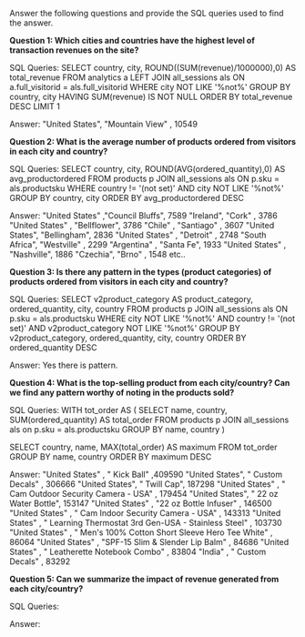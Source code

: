 Answer the following questions and provide the SQL queries used to find the answer.

    
**Question 1: Which cities and countries have the highest level of transaction revenues on the site?**


SQL Queries: SELECT country, city, ROUND((SUM(revenue)/1000000),0) AS total_revenue
             FROM analytics a
             LEFT JOIN all_sessions als ON a.full_visitorid = als.full_visitorid
             WHERE city NOT LIKE '%not%'
             GROUP BY country, city
             HAVING SUM(revenue) IS NOT NULL
             ORDER BY total_revenue DESC
             LIMIT 1




Answer: "United States",	"Mountain View"	, 10549



**Question 2: What is the average number of products ordered from visitors in each city and country?**


SQL Queries: 
SELECT country, city, ROUND(AVG(ordered_quantity),0) AS avg_productordered
FROM products p
JOIN all_sessions als ON p.sku = als.productsku
WHERE country != '(not set)' AND city NOT LIKE '%not%'
GROUP BY country, city
ORDER BY avg_productordered DESC

Answer:
"United States"	,"Council Bluffs",	7589
"Ireland",	"Cork" ,	3786
"United States"	, "Bellflower",	3786
"Chile"	, "Santiago" ,	3607
"United States",	"Bellingham",	2836
"United States"	, "Detroit"	, 2748
"South Africa",	"Westville" ,	2299
"Argentina"	, "Santa Fe",	1933
"United States"	, "Nashville",	1886
"Czechia", 	"Brno" ,	1548
etc..





**Question 3: Is there any pattern in the types (product categories) of products ordered from visitors in each city and country?**


SQL Queries:
SELECT v2product_category AS product_category, ordered_quantity, city, country
FROM products p
JOIN all_sessions als ON p.sku = als.productsku
WHERE city NOT LIKE '%not%' AND country != '(not set)' AND v2product_category NOT LIKE '%not%'
GROUP BY v2product_category, ordered_quantity, city, country
ORDER BY ordered_quantity DESC


Answer: Yes there is pattern.





**Question 4: What is the top-selling product from each city/country? Can we find any pattern worthy of noting in the products sold?**


SQL Queries:
WITH tot_order AS (
SELECT name, country, SUM(ordered_quantity) AS total_order
FROM products p
JOIN all_sessions als on p.sku = als.productsku
GROUP BY name, country
)

SELECT country, name, MAX(total_order) AS maximum
FROM tot_order
GROUP BY name, country
ORDER BY maximum DESC



Answer: 
"United States"	, " Kick Ball"	,409590
"United States",	" Custom Decals" , 	306666
"United States",	" Twill Cap", 187298
"United States"	, " Cam Outdoor Security Camera - USA" ,	179454
"United States",	" 22 oz Water Bottle",	153147
"United States"	, "22 oz  Bottle Infuser" ,	146500
"United States"	, " Cam Indoor Security Camera - USA" ,	143313
"United States"	, " Learning Thermostat 3rd Gen-USA - Stainless Steel" ,	103730
"United States"	, " Men's 100% Cotton Short Sleeve Hero Tee White" , 	86064
"United States" ,	"SPF-15 Slim & Slender Lip Balm" ,	84686
"United States"	, " Leatherette Notebook Combo"	 , 83804
"India"	, " Custom Decals"	, 83292




**Question 5: Can we summarize the impact of revenue generated from each city/country?**

SQL Queries:



Answer:







